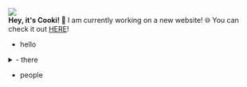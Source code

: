 ![](http://cooki-studios.github.io/img/CookiWeb.png)
<br>
__Hey, it's Cooki! 👋__
I am currently working on a new website! 🌐 You can check it out [HERE](https://cooki-studios.github.io)!
<br>
- hello
>
<details>
  <summary>
    - there
  </summary>
  
  Any folded content here. It requires an empty line just above it.
  ```javascript
    console.log("WELCOME!");
  ```
</details>

- people
